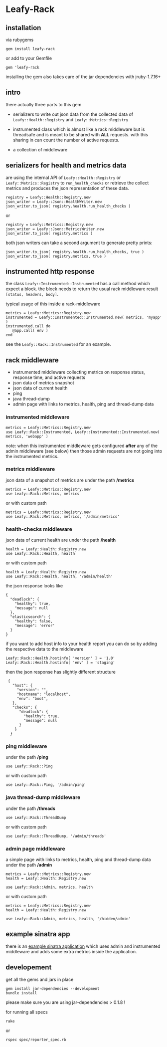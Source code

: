 # Leafy-Rack

## installation

via rubygems
```
gem install leafy-rack
```
or add to your Gemfile
```
gem 'leafy-rack
```

installing the gem also takes care of the jar dependencies with jruby-1.7.16+

## intro

there actually three parts to this gem

* serializers to write out json data from the collected data of ```Leafy::Health::Registry``` and ```Leafy::Metrics::Registry```

* instrumented class which is almost like a rack middleware but is threadsafe and is meant to be shared with **ALL** requests. with this sharing in can count the number of active requests.

* a collection of middleware

## serializers for health and metrics data

are using the internal API of ```Leafy::Health::Registry``` or ```Leafy::Metrics::Registry``` to ```run_health_checks``` or retrieve the collect metrics and produces the json representation of these data.

    registry = Leafy::Health::Registry.new
	json_writer = Leafy::Json::HealthWriter.new
	json_writer.to_json( registry.health.run_health_checks )

or

    registry = Leafy::Metrics::Registry.new
	json_writer = Leafy::Json::MetricsWriter.new
	json_writer.to_json( registry.metrics )

both json writers can take a second argument to generate pretty prints:

	json_writer.to_json( registry.health.run_health_checks, true )  
	json_writer.to_json( registry.metrics, true )

## instrumented http response

the class ```Leafy::Instrumented::Instrumented``` has a call method which expect a block. the block needs to return the usual rack middleware result ```[status, headers, body]```.

typical usage of this inside a rack-middleware

    metrics = Leafy::Metrics::Registry.new
    instrumented = Leafy::Instrumented::Instrumented.new( metrics, 'myapp' )
	instrumented.call do
       @app.call( env )
	end

see the ```Leafy::Rack::Instrumented``` for an example.

## rack middleware

* instrumented middleware collecting metrics on response status, response time, and active requests
* json data of metrics snapshot
* json data of current health
* ping
* java thread-dump
* admin page with links to metrics, health, ping and thread-dump data

### instrumented middleware

    metrics = Leafy::Metrics::Registry.new
    use Leafy::Rack::Instrumented, Leafy::Instrumented::Instrumented.new( metrics, 'webapp' )

note: when this instrumented middleware gets configured **after** any of the admin middleware (see below) then those admin requests are not going into the instrumented metrics.

### metrics middleware

json data of a snapshot of metrics are under the path **/metrics**

    metrics = Leafy::Metrics::Registry.new
    use Leafy::Rack::Metrics, metrics

or with custom path

    metrics = Leafy::Metrics::Registry.new
    use Leafy::Rack::Metrics, metrics, '/admin/metrics'

### health-checks middleware

json data of current health are under the path **/health**

    health = Leafy::Health::Registry.new
    use Leafy::Rack::Health, health

or with custom path

    health = Leafy::Health::Registry.new
    use Leafy::Rack::Health, health, '/admin/health'

the json response looks like

    {
      "deadlock": {
        "healthy": true,
        "message": null
      },
      "elasticsearch": {
        "healthy": false,
        "message": 'error'
      }
    }

if you want to add host info to your health report you can do so by adding the respective data to the middleware

    Leafy::Rack::Health.hostinfo[ 'version' ] = '1.0'
    Leafy::Rack::Health.hostinfo[ 'env' ] = 'staging'

then the json response has slightly different structure

     {
       "host": {
         "version": "",
         "hostname": "localhost",
         "env": "boot",
       },
       "checks": {
          "deadlock": {
            "healthy": true,
            "message": null
          }
        }
      }

### ping middleware

under the path **/ping**

    use Leafy::Rack::Ping

or with custom path

    use Leafy::Rack::Ping, '/admin/ping'

### java thread-dump middleware

under the path **/threads**

    use Leafy::Rack::ThreadDump

or with custom path

    use Leafy::Rack::ThreadDump, '/admin/threads'


### admin page middleware

a simple page with links to metrics, health, ping and thread-dump data under the path **/admin**

    metrics = Leafy::Metrics::Registry.new
    health = Leafy::Health::Registry.new

    use Leafy::Rack::Admin, metrics, health

or with custom path

    metrics = Leafy::Metrics::Registry.new
    health = Leafy::Health::Registry.new

    use Leafy::Rack::Admin, metrics, health, '/hidden/admin'

## example sinatra app

there is an [example sinatra application](https://github.com/lookout/leafy/tree/master/examples/hellowarld) which uses admin and instrumented middleware and adds some extra metrics inside the application.

## developement

get all the gems and jars in place

    gem install jar-dependencies --development
	bundle install

please make sure you are using jar-dependencies > 0.1.8 !

for running all specs

	rake

or

    rspec spec/reporter_spec.rb
